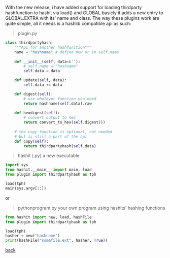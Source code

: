 <link rel="shortcut icon" type="image/png" href="favicon.ico"/>

With the new release, i have added support for loading thirdparty hashfunction to hashit via load() and GLOBAL
basicly it adds a new entry to GLOBAL.EXTRA with its' name and class. The way these plugins work are quite simple,
all it needs is a hashlib compatible api as such:
> plugin.py

[//]: # (Blank Comment as seperator)
```py
class thirdpartyhash:
    """Api for another hashfunction"""
    name = "hashname" # define now or in self.name
    
    def __init__(self, data=b''):
        # self.name = "hashname"
        self.data = data

    def update(self, data):
        self.data += data

    def digest(self):
        # use whatever function you need
        return hashname(self.data).raw
    
    def hexdigest(self):
        # convert output to hex
        return convert_to_hex(self.digest())
    
    # the copy function is optional, not needed
    # but is still a part of the api
    def copy(self):
        return thirdpartyhash(self.data)


```
> hashit (.py) a new executable

[//]: # (Blank Comment as seperator)
```py
import sys
from hashit.__main__ import main, load
from plugin import thirdpartyhash as tph

load(tph)
main(sys.argv[1:])

```
or
> pythonprogram.py your own program using hashits' hashing functions

[//]: # (Blank Comment as seperator)
```py
from hashit import new, load, hashFile
from plugin import thirdpartyhash as tph

load(tph)
hasher = new("hashname")
print(hashFile("somefile.ext", hasher, True))
```
[back](README.md)
